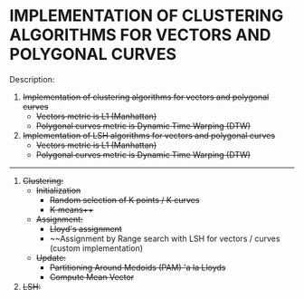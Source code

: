 # IMPLEMENTATION OF CLUSTERING ALGORITHMS FOR VECTORS AND POLYGONAL CURVES

Description:
1. ~~Implementation of clustering algorithms for vectors and polygonal curves~~
    - ~~Vectors metric is L1 (Manhattan)~~
    - ~~Polygonal curves metric is Dynamic Time Warping (DTW)~~
2. ~~Implementation of LSH algorithms for vectors and polygonal curves~~
    - ~~Vectors metric is L1 (Manhattan)~~
    - ~~Polygonal curves metric is Dynamic Time Warping (DTW)~~
------------------------
1. ~~Clustering:~~
    - ~~Initialization~~
        - ~~Random selection of K points / K curves~~
        - ~~K-means++~~
    - ~~Assignment:~~
        - ~~Lloyd's assignment~~
        - ~~Assignment by Range search with LSH for vectors / curves (custom implementation)
    - ~~Update:~~
        - ~~Partitioning Around Medoids (PAM) 'a la Lloyds~~
        - ~~Compute Mean Vector~~
1. ~~LSH:~~
